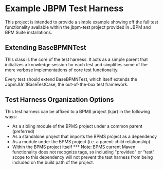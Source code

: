 # Example JBPM Test Harness
This project is intended to provide a simple example showing off the full test functionality available within the jbpm-test project provided in JBPM and BPM Suite installations.

## Extending BaseBPMNTest
This class is the core of the test harness. It acts as a simple parent that initializes a knowledge session for each test and simplifies some of the more verbose implementations of core test functionality.

Every test should extend BaseBPMNTest, which itself extends the JbpmJUnitBaseTestCase, the out-of-the-box test framework.

## Test Harness Organization Options
This test harness can be affixed to a BPMS project (kjar) in the following ways:
* As a sibling module of the BPMS project under a common parent (preferred)
* As a standalone project that imports the BPMS project as a dependency
* As a module under the BPMS project (i.e. a parent-child relationship)
* Within the BPMS project itself
*** Note: BPMS current Maven functionality does not recognize <scope> tags, so including "provided" or "test" scope to this dependency will not prevent the test harness from being included on the build path of the project.
